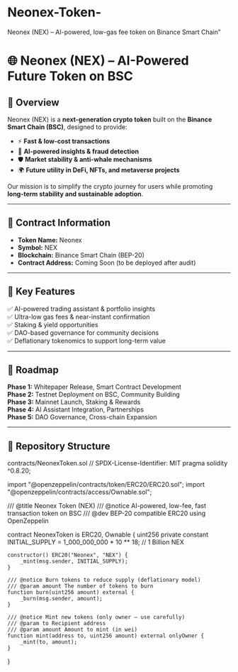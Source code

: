 # Neonex-Token-
Neonex (NEX) – AI-powered, low-gas fee token on Binance Smart Chain”
# 🌐 Neonex (NEX) – AI-Powered Future Token on BSC  

## 🔹 Overview  
Neonex (NEX) is a **next-generation crypto token** built on the **Binance Smart Chain (BSC)**, designed to provide:  
- ⚡ **Fast & low-cost transactions**  
- 🤖 **AI-powered insights & fraud detection**  
- 🛡️ **Market stability & anti-whale mechanisms**  
- 🌍 **Future utility in DeFi, NFTs, and metaverse projects**  

Our mission is to simplify the crypto journey for users while promoting **long-term stability and sustainable adoption**.  

---

## 🔹 Contract Information  
- **Token Name:** Neonex  
- **Symbol:** NEX  
- **Blockchain:** Binance Smart Chain (BEP-20)  
- **Contract Address:** Coming Soon (to be deployed after audit)  

---

## 🔹 Key Features  
✅ AI-powered trading assistant & portfolio insights  
✅ Ultra-low gas fees & near-instant confirmation  
✅ Staking & yield opportunities  
✅ DAO-based governance for community decisions  
✅ Deflationary tokenomics to support long-term value  

---

## 🔹 Roadmap  
**Phase 1:** Whitepaper Release, Smart Contract Development  
**Phase 2:** Testnet Deployment on BSC, Community Building  
**Phase 3:** Mainnet Launch, Staking & Rewards  
**Phase 4:** AI Assistant Integration, Partnerships  
**Phase 5:** DAO Governance, Cross-chain Expansion  

---

## 🔹 Repository Structure
contracts/NeonexToken.sol
// SPDX-License-Identifier: MIT
pragma solidity ^0.8.20;

import "@openzeppelin/contracts/token/ERC20/ERC20.sol";
import "@openzeppelin/contracts/access/Ownable.sol";

/// @title Neonex Token (NEX)
/// @notice AI-powered, low-fee, fast transaction token on BSC
/// @dev BEP-20 compatible ERC20 using OpenZeppelin

contract NeonexToken is ERC20, Ownable {
    uint256 private constant INITIAL_SUPPLY = 1_000_000_000 * 10 ** 18; // 1 Billion NEX

    constructor() ERC20("Neonex", "NEX") {
        _mint(msg.sender, INITIAL_SUPPLY);
    }

    /// @notice Burn tokens to reduce supply (deflationary model)
    /// @param amount The number of tokens to burn
    function burn(uint256 amount) external {
        _burn(msg.sender, amount);
    }

    /// @notice Mint new tokens (only owner — use carefully)
    /// @param to Recipient address
    /// @param amount Amount to mint (in wei)
    function mint(address to, uint256 amount) external onlyOwner {
        _mint(to, amount);
    }
}
